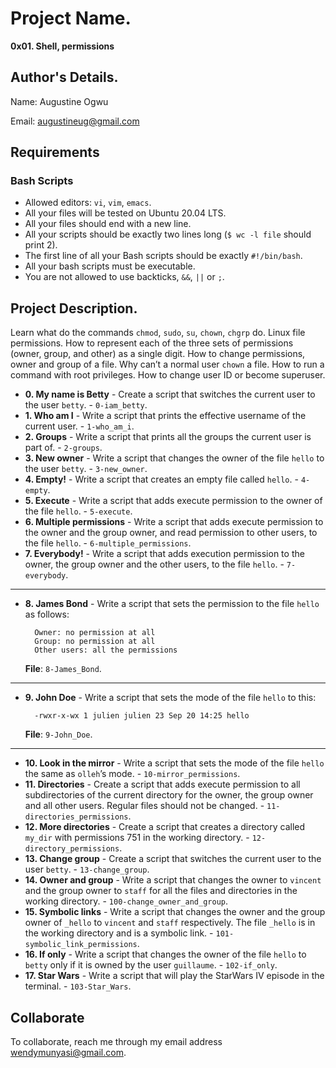# Project Name.

**0x01. Shell, permissions**

## Author's Details.

Name: Augustine Ogwu

Email: augustineug@gmail.com

## Requirements

### Bash Scripts

- Allowed editors: `vi`, `vim`, `emacs`.
- All your files will be tested on Ubuntu 20.04 LTS.
- All your files should end with a new line.
- All your scripts should be exactly two lines long (`$ wc -l file` should print 2).
- The first line of all your Bash scripts should be exactly `#!/bin/bash`.
- All your bash scripts must be executable.
- You are not allowed to use backticks, `&&`, `||` or `;`.

## Project Description.

Learn what do the commands `chmod`, `sudo`, `su`, `chown`, `chgrp` do.
Linux file permissions.
How to represent each of the three sets of permissions (owner, group, and other) as a single digit.
How to change permissions, owner and group of a file.
Why can’t a normal user `chown` a file.
How to run a command with root privileges.
How to change user ID or become superuser.

- **0. My name is Betty** - Create a script that switches the current user to the user `betty`. - `0-iam_betty`.
- **1. Who am I** - Write a script that prints the effective username of the current user. - `1-who_am_i`.
- **2. Groups** - Write a script that prints all the groups the current user is part of. - `2-groups`.
- **3. New owner** - Write a script that changes the owner of the file `hello` to the user `betty`. - `3-new_owner`.
- **4. Empty!** - Write a script that creates an empty file called `hello`. - `4-empty`.
- **5. Execute** - Write a script that adds execute permission to the owner of the file `hello`. - `5-execute`.
- **6. Multiple permissions** - Write a script that adds execute permission to the owner and the group owner, and read permission to other users, to the file `hello`. - `6-multiple_permissions`.
- **7. Everybody!** - Write a script that adds execution permission to the owner, the group owner and the other users, to the file `hello`. - `7-everybody`.

---

- **8. James Bond** - Write a script that sets the permission to the file `hello` as follows:

        Owner: no permission at all
        Group: no permission at all
        Other users: all the permissions

  **File**: `8-James_Bond`.

---

- **9. John Doe** - Write a script that sets the mode of the file `hello` to this:

        -rwxr-x-wx 1 julien julien 23 Sep 20 14:25 hello

  **File**: `9-John_Doe`.

---

- **10. Look in the mirror** - Write a script that sets the mode of the file `hello` the same as `olleh`’s mode. - `10-mirror_permissions`.
- **11. Directories** - Create a script that adds execute permission to all subdirectories of the current directory for the owner, the group owner and all other users. Regular files should not be changed. - `11-directories_permissions`.
- **12. More directories** - Create a script that creates a directory called `my_dir` with permissions 751 in the working directory. - `12-directory_permissions`.
- **13. Change group** - Create a script that switches the current user to the user `betty`. - `13-change_group`.
- **14. Owner and group** - Write a script that changes the owner to `vincent` and the group owner to `staff` for all the files and directories in the working directory. - `100-change_owner_and_group`.
- **15. Symbolic links** - Write a script that changes the owner and the group owner of `_hello` to `vincent` and `staff` respectively. The file `_hello` is in the working directory and is a symbolic link. - `101-symbolic_link_permissions`.
- **16. If only** - Write a script that changes the owner of the file `hello` to `betty` only if it is owned by the user `guillaume`. - `102-if_only`.
- **17. Star Wars** - Write a script that will play the StarWars IV episode in the terminal. - `103-Star_Wars`.

## Collaborate

To collaborate, reach me through my email address wendymunyasi@gmail.com.
